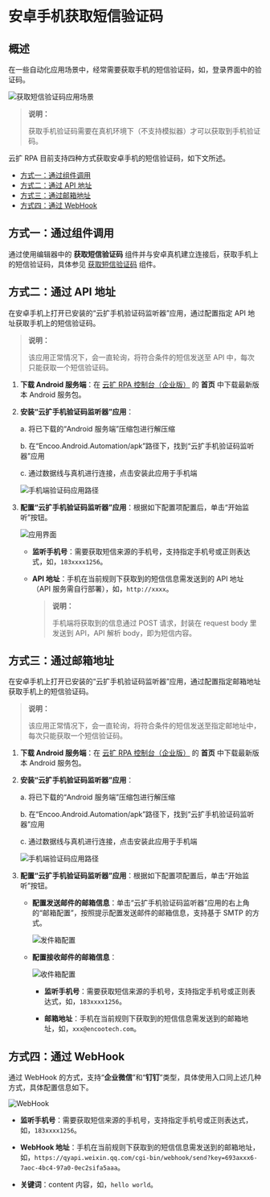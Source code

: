 # 安卓手机获取短信验证码

## 概述

在一些自动化应用场景中，经常需要获取手机的短信验证码，如，登录界面中的验证码。

![获取短信验证码应用场景](https://docimages.blob.core.chinacloudapi.cn/images/BestPractices/smscode20210818.png)

> **说明：**
>
> 获取手机验证码需要在真机环境下（不支持模拟器）才可以获取到手机验证码。

云扩 RPA 目前支持四种方式获取安卓手机的短信验证码，如下文所述。

  - [方式一：通过组件调用](#方式一通过组件调用)
  - [方式二：通过 API 地址](#方式二通过-api-地址)
  - [方式三：通过邮箱地址](#方式三通过邮箱地址)
  - [方式四：通过 WebHook](#方式四通过-webhook)

## 方式一：通过组件调用

通过使用编辑器中的 **获取短信验证码** 组件并与安卓真机建立连接后，获取手机上的短信验证码，具体参见 [获取短信验证码](./../Activities/PhoneAutomation/AndroidProprietary/MobileGetSmsCode.md) 组件。

## 方式二：通过 API 地址

在安卓手机上打开已安装的“云扩手机验证码监听器”应用，通过配置指定 API 地址获取手机上的短信验证码。

> **说明：**
>
> 该应用正常情况下，会一直轮询，将符合条件的短信发送至 API 中，每次只能获取一个短信验证码。

1. **下载 Android 服务端**：在 [云扩 RPA 控制台（企业版）](https://console.encoo.com/) 的 **首页** 中下载最新版本 Android 服务包。

2. **安装“云扩手机验证码监听器”应用**：

    a. 将已下载的“Android 服务端”压缩包进行解压缩

    b. 在“Encoo.Android.Automation/apk”路径下，找到“云扩手机验证码监听器”应用

    c. 通过数据线与真机进行连接，点击安装此应用于手机端

    ![手机端验证码应用路径](https://docimages.blob.core.chinacloudapi.cn/images/BestPractices/apkpath20210831.png)

3. **配置“云扩手机验证码监听器”应用**：根据如下配置项配置后，单击“开始监听”按钮。

    ![应用界面](https://docimages.blob.core.chinacloudapi.cn/images/BestPractices/apipath20210831.jpg)

    - **监听手机号**：需要获取短信来源的手机号，支持指定手机号或正则表达式，如，`183xxxx1256`。
    - **API 地址**：手机在当前规则下获取到的短信信息需发送到的 API 地址（API 服务需自行部署），如，`http://xxxx`。

        > **说明：**
        >
        > 手机端将获取到的信息通过 POST 请求，封装在 request body 里发送到 API，API 解析 body，即为短信内容。

## 方式三：通过邮箱地址

在安卓手机上打开已安装的“云扩手机验证码监听器”应用，通过配置指定邮箱地址获取手机上的短信验证码。

> **说明：**
>
> 该应用正常情况下，会一直轮询，将符合条件的短信发送至指定邮地址中，每次只能获取一个短信验证码。

1. **下载 Android 服务端**：在 [云扩 RPA 控制台（企业版）](https://console.encoo.com/) 的 **首页** 中下载最新版本 Android 服务包。

2. **安装“云扩手机验证码监听器”应用**：

    a. 将已下载的“Android 服务端”压缩包进行解压缩

    b. 在“Encoo.Android.Automation/apk”路径下，找到“云扩手机验证码监听器”应用

    c. 通过数据线与真机进行连接，点击安装此应用于手机端

    ![手机端验证码应用路径](https://docimages.blob.core.chinacloudapi.cn/images/BestPractices/apkpath20210831.png)

3. **配置“云扩手机验证码监听器”应用**：根据如下配置项配置后，单击“开始监听”按钮。

    - **配置发送邮件的邮箱信息**：单击“云扩手机验证码监听器”应用的右上角的“邮箱配置”，按照提示配置发送邮件的邮箱信息，支持基于 SMTP 的方式。

        ![发件箱配置](https://docimages.blob.core.chinacloudapi.cn/images/BestPractices/sendmail20210831.jpg)

    - **配置接收邮件的邮箱信息**：

        ![收件箱配置](https://docimages.blob.core.chinacloudapi.cn/images/BestPractices/receivemail20210831.jpg)

        - **监听手机号**：需要获取短信来源的手机号，支持指定手机号或正则表达式，如，`183xxxx1256`。

        - **邮箱地址**：手机在当前规则下获取到的短信信息需发送到的邮箱地址，如，`xxx@encootech.com`。

## 方式四：通过 WebHook

通过 WebHook 的方式，支持“**企业微信**”和“**钉钉**”类型，具体使用入口同上述几种方式，具体配置信息如下。

![WebHook](https://docimages.blob.core.chinacloudapi.cn/images/BestPractices/wechatwebhook20211214.png)

- **监听手机号**：需要获取短信来源的手机号，支持指定手机号或正则表达式，如，`183xxxx1256`。

- **WebHook 地址**：手机在当前规则下获取到的短信信息需发送到的邮箱地址，如，`https://qyapi.weixin.qq.com/cgi-bin/webhook/send?key=693axxx6-7aoc-4bc4-97a0-0ec2sifa5aaa`。
- **关键词**：content 内容，如，`hello world`。
